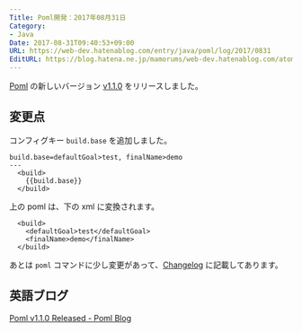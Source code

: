 ```yaml
---
Title: Poml開発：2017年08月31日
Category:
- Java
Date: 2017-08-31T09:40:53+09:00
URL: https://web-dev.hatenablog.com/entry/java/poml/log/2017/0831
EditURL: https://blog.hatena.ne.jp/mamorums/web-dev.hatenablog.com/atom/entry/8599973812293601856
---
```


[Poml](https://github.com/mamorum/poml) の新しいバージョン [v1.1.0](https://github.com/mamorum/poml/releases/tag/v1.1.0) をリリースしました。


## 変更点
コンフィグキー `build.base` を追加しました。

```
build.base=defaultGoal>test, finalName>demo
---
  <build>
    {{build.base}}
  </build>
```

上の poml は、下の xml に変換されます。

```
  <build>
    <defaultGoal>test</defaultGoal>
    <finalName>demo</finalName>
  </build>
```

あとは `poml` コマンドに少し変更があって、[Changelog](https://github.com/mamorum/poml/releases/tag/v1.1.0) に記載してあります。


## 英語ブログ
[Poml v1.1.0 Released - Poml Blog](https://java-poml.blogspot.com/2017/08/31-v1.1.0-released.html)
